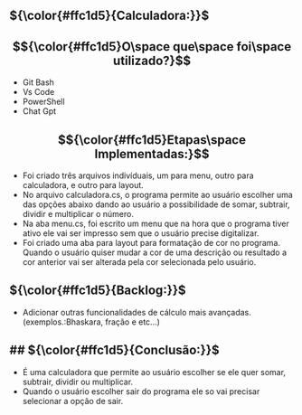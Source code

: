 ## ${\color{#ffc1d5}{Calculadora:}}$

## $${\color{#ffc1d5}O\space que\space foi\space utilizado?}$$

* Git Bash
* Vs Code
* PowerShell
* Chat Gpt

## $${\color{#ffc1d5}Etapas\space Implementadas:}$$

* Foi criado três arquivos indivíduais, um para menu, outro para calculadora, e outro para layout.
* No arquivo calculadora.cs, o programa permite ao usuário escolher uma das opções abaixo dando ao usuário a possibilidade de somar, subtrair, dividir e multiplicar o número.
* Na aba menu.cs, foi escrito um menu que na hora que o programa tiver ativo ele vai ser impresso sem que o usuário precise digitalizar.
* Foi criado uma aba para layout para formatação de cor no programa. Quando o usuário quiser mudar a cor de uma descrição ou resultado a cor anterior vai ser alterada pela cor selecionada pelo usuário.

## ${\color{#ffc1d5}{Backlog:}}$

* Adicionar outras funcionalidades de cálculo mais avançadas. (exemplos.:Bhaskara, fração e etc...)

## ## ${\color{#ffc1d5}{Conclusão:}}$

* É uma calculadora que permite ao usuário escolher se ele quer somar, subtrair, dividir ou multiplicar.
* Quando o usuário escolher sair do programa ele so vai precisar selecionar a opção de sair.




